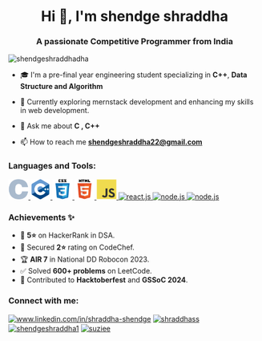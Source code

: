 
<h1 align="center">Hi 👋, I'm shendge shraddha</h1>
<h3 align="center">A passionate Competitive Programmer from India</h3>




<p align="left"> <img src="https://komarev.com/ghpvc/?username=shendgeshraddhadha&label=Profile%20views&color=0e75b6&style=flat" alt="shendgeshraddhadha" /> </p>

- 🎓 I'm a pre-final year engineering student specializing in **C++**, **Data Structure and Algorithm**

- 🌱 Currently exploring mernstack development and enhancing my skills in web development.

- 💬 Ask me about **C , C++**

- 📫 How to reach me **shendgeshraddha22@gmail.com**

<h3 align="left">Languages and Tools:</h3>
<p align="left"> 
  <a href="https://www.cprogramming.com/" target="_blank" rel="noreferrer"> <img src="https://raw.githubusercontent.com/devicons/devicon/master/icons/c/c-original.svg" alt="c" width="40" height="40"/> </a> 
  <a href="https://www.w3schools.com/cpp/" target="_blank" rel="noreferrer"> <img src="https://raw.githubusercontent.com/devicons/devicon/master/icons/cplusplus/cplusplus-original.svg" alt="cplusplus" width="40" height="40"/> </a>
  <a href="https://www.w3schools.com/css/" target="_blank" rel="noreferrer"> <img src="https://raw.githubusercontent.com/devicons/devicon/master/icons/css3/css3-original-wordmark.svg" alt="css3" width="40" height="40"/> </a> 
  <a href="https://www.w3.org/html/" target="_blank" rel="noreferrer"> <img src="https://raw.githubusercontent.com/devicons/devicon/master/icons/html5/html5-original-wordmark.svg" alt="html5" width="40" height="40"/> </a> 
  <a href="https://developer.mozilla.org/en-US/docs/Web/JavaScript" target="_blank" rel="noreferrer"> <img src="https://raw.githubusercontent.com/devicons/devicon/master/icons/javascript/javascript-original.svg" alt="javascript" width="40" height="40"/> </a> 
  <a href="https://react.dev/learn" target="_blank" rel="noreferrer"><img src="https://cdn.jsdelivr.net/gh/devicons/devicon@latest/icons/react/react-original-wordmark.svg"  alt="react.js" width="40" height="40"/> </a>
  <a href="https://nodejs.org/en/learn/getting-started/introduction-to-nodejs" target="_blank" rel="noreferrer"> <img src="https://cdn.jsdelivr.net/gh/devicons/devicon@latest/icons/nodejs/nodejs-original-wordmark.svg"  alt="node.js" width="40" height="40"/> </a>
   <a href="https://www.w3schools.com/mongodb/" target="_blank" rel="noreferrer">  <img src="https://cdn.jsdelivr.net/gh/devicons/devicon@latest/icons/mongodb/mongodb-plain-wordmark.svg"  alt="node.js" width="40" height="40"/> </a>
</p>

<h3 align="left">Achievements ✨</h3>
<ul>
  <li>🌟 <strong>5⭐</strong> on HackerRank in DSA.</li>
  <li>🌟 Secured <strong>2⭐</strong> rating on CodeChef.</li>
  <li>🏆 <strong>AIR 7</strong> in National DD Robocon 2023.</li>
  <li>✅ Solved <strong>600+ problems</strong> on LeetCode.</li>
  <li>🤝 Contributed to <strong>Hacktoberfest</strong> and <strong>GSSoC 2024</strong>.</li>
</ul>


<h3 align="left">Connect with me:</h3>
<p align="left">
<a href="https://linkedin.com/in/www.linkedin.com/in/shraddha-shendge" target="blank"><img align="center" src="https://raw.githubusercontent.com/rahuldkjain/github-profile-readme-generator/master/src/images/icons/Social/linked-in-alt.svg" alt="www.linkedin.com/in/shraddha-shendge" height="30" width="40" /></a>
<a href="https://www.codechef.com/users/shraddhass" target="blank"><img align="center" src="https://cdn.jsdelivr.net/npm/simple-icons@3.1.0/icons/codechef.svg" alt="shraddhass" height="30" width="40" /></a>
<a href="https://www.hackerrank.com/shendgeshraddha1" target="blank"><img align="center" src="https://raw.githubusercontent.com/rahuldkjain/github-profile-readme-generator/master/src/images/icons/Social/hackerrank.svg" alt="shendgeshraddha1" height="30" width="40" /></a>
<a href="https://www.leetcode.com/suziee" target="blank"><img align="center" src="https://raw.githubusercontent.com/rahuldkjain/github-profile-readme-generator/master/src/images/icons/Social/leet-code.svg" alt="suziee" height="30" width="40" /></a>
</p>





